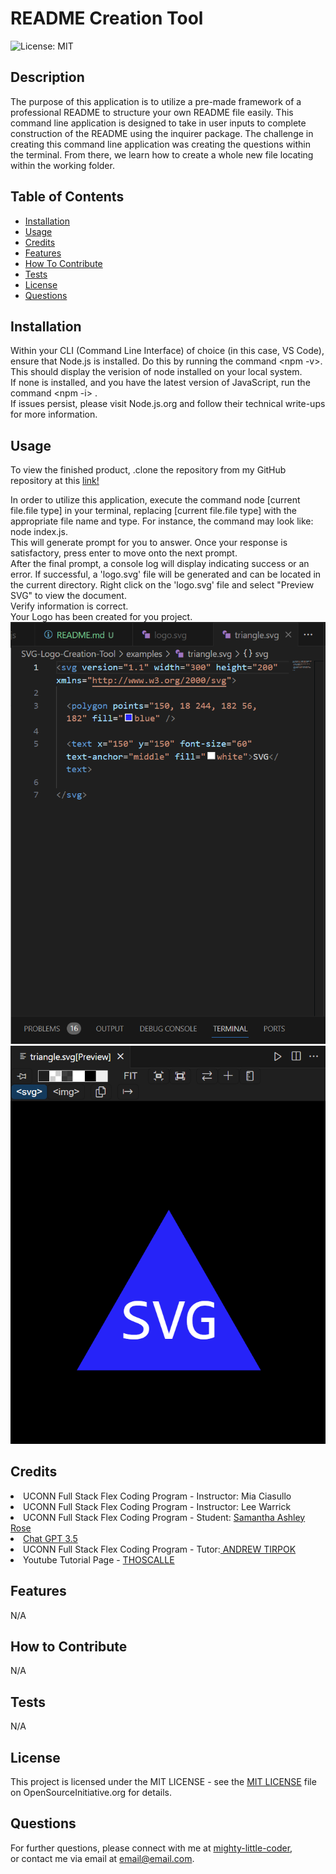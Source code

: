 # README Creation Tool
  ![License: MIT](https://img.shields.io/badge/License-MIT-yellow.svg)
  
  
  ## Description
  
  The purpose of this application is to utilize a pre-made framework of a professional README to structure your own README file easily. This command line application is designed to take in user inputs to complete construction of the README using the inquirer package. The challenge in creating this command line application was creating the questions within the terminal. From there, we learn how to create a whole new file locating within the working folder.
  
  
  ## Table of Contents
  
  - [Installation](#installation)
  - [Usage](#usage)
  - [Credits](#credits)
  - [Features](#features)
  - [How To Contribute](#how-to-contribute)
  - [Tests](#tests)
  - [License](#license)
  - [Questions](#questions)
  
  
  ## Installation
  
  Within your CLI (Command Line Interface) of choice (in this case, VS Code), ensure that Node.js is installed. Do this by running the command <npm -v>. This should display the verision of node installed on your local system.<br> If none is installed, and you have the latest version of JavaScript, run the command <npm -i> .<br>If issues persist, please visit Node.js.org and follow their technical write-ups for more information.
  
  
  ## Usage
  To view the finished product, .clone the repository from my GitHub repository at this <a href="https://github.com/mighty-little-coder/SVG-Logo-Creation-Tool">link!</a>
  
  In order to utilize this application, execute the command node [current file.file type] in your terminal, replacing [current file.file type] with the appropriate file name and type. For instance, the command may look like: node index.js.<br>This will generate prompt for you to answer. Once your response is satisfactory, press enter to move onto the next prompt.<br>After the final prompt, a console log will display indicating success or an error. If successful, a 'logo.svg' file will be generated and can be located in the current directory. Right click on the 'logo.svg' file and select "Preview SVG" to view the document.<br>Verify information is correct.<br>Your Logo has been created for you project.
  ![SVG Logo generated code](images/SVG-logo-generatedcode-image.png)
  ![SVG Logo Preview](images/SVG-logo-preview-image.png)

  
  ## Credits
  
  <li>UCONN Full Stack Flex Coding Program - Instructor: Mia Ciasullo</li><li>UCONN Full Stack Flex Coding Program - Instructor: Lee Warrick</li><li>UCONN Full Stack Flex Coding Program - Student: <a href="https://github.com/samanthashleyrose">Samantha Ashley Rose</a> </li><li><a href="https://chat.openai.com/">Chat GPT 3.5</a></li><li>UCONN Full Stack Flex Coding Program - Tutor:<a href="https://github.com/androosk"> ANDREW TIRPOK</a></li><li>Youtube Tutorial Page - <a href="https://www.youtube.com/watch?v=GJYMcLus3v0">THOSCALLE</a></li>
  
  
  ## Features
  
  N/A
  
  
  ## How to Contribute
  
  N/A
  
  
  ## Tests
  
  N/A
  
  
  ## License
  
  This project is licensed under the MIT LICENSE - see the <a href="https://opensource.org/licenses/MIT">MIT LICENSE</a> file on OpenSourceInitiative.org for details.
  
  
  ## Questions
  
  For further questions, please connect with me at <a href="https://github.com/mighty-little-coder">mighty-little-coder</a>,<br>
  or contact me via email at <a href="email@email.com">email@email.com</a>.